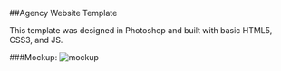 ##Agency Website Template

This template was designed in Photoshop and built with basic HTML5, CSS3, and JS.

###Mockup:
![mockup]("./imgs/Agency_Web_Template.png")